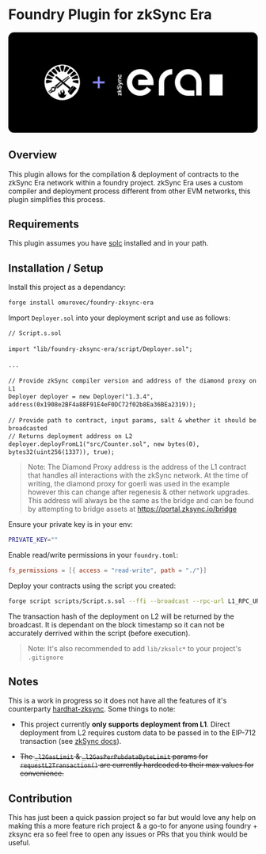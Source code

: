 # Foundry Plugin for zkSync Era

![Preview](preview.png)

## Overview

This plugin allows for the compilation & deployment of contracts to the zkSync Era network within a foundry project. zkSync Era uses a custom compiler and deployment process different from other EVM networks, this plugin simplifies this process.

## Requirements

This plugin assumes you have [solc](https://docs.soliditylang.org/en/latest/installing-solidity.html) installed and in your path.

## Installation / Setup

Install this project as a dependancy:

```sh
forge install omurovec/foundry-zksync-era
```

Import `Deployer.sol` into your deployment script and use as follows:

```solidity
// Script.s.sol

import "lib/foundry-zksync-era/script/Deployer.sol";

...

// Provide zkSync compiler version and address of the diamond proxy on L1
Deployer deployer = new Deployer("1.3.4", address(0x1908e2BF4a88F91E4eF0DC72f02b8Ea36BEa2319));

// Provide path to contract, input params, salt & whether it should be broadcasted
// Returns deployment address on L2
deployer.deployFromL1("src/Counter.sol", new bytes(0), bytes32(uint256(1337)), true);
```

> Note: The Diamond Proxy address is the address of the L1 contract that handles all interactions with the zkSync network. At the time of writing, the diamond proxy for goerli was used in the example however this can change after regenesis & other network upgrades. This address will always be the same as the bridge and can be found by attempting to bridge assets at https://portal.zksync.io/bridge

Ensure your private key is in your env:

```sh
PRIVATE_KEY=""
```

Enable read/write permissions in your `foundry.toml`:

```toml
fs_permissions = [{ access = "read-write", path = "./"}]
```

Deploy your contracts using the script you created:

```sh
forge script scripts/Script.s.sol --ffi --broadcast --rpc-url L1_RPC_URL
```

The transaction hash of the deployment on L2 will be returned by the broadcast. It is dependant on the block timestamp so it can not be accurately derrived within the script (before execution).

> Note: It's also recommended to add `lib/zksolc*` to your project's `.gitignore`

## Notes

This is a work in progress so it does not have all the features of it's counterparty [hardhat-zksync](https://github.com/matter-labs/hardhat-zksync). Some things to note:

- This project currently **only supports deployment from L1**. Direct deployment from L2 requires custom data to be passed in to the EIP-712 transaction (see [zkSync docs](https://era.zksync.io/docs/api/api.html#eip712)).

- ~~The `_l2GasLimit` & `_l2GasPerPubdataByteLimit` params for `requestL2Transaction()` are currently hardcoded to their max values for convenience.~~

## Contribution

This has just been a quick passion project so far but would love any help on making this a more feature rich project & a go-to for anyone using foundry + zksync era so feel free to open any issues or PRs that you think would be useful.

